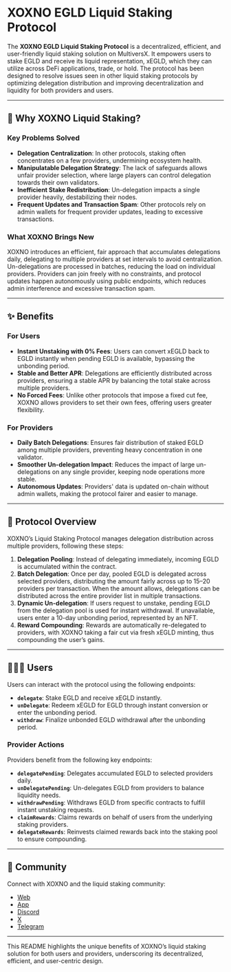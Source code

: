 # XOXNO EGLD Liquid Staking Protocol

The **XOXNO EGLD Liquid Staking Protocol** is a decentralized, efficient, and user-friendly liquid staking solution on MultiversX. It empowers users to stake EGLD and receive its liquid representation, xEGLD, which they can utilize across DeFi applications, trade, or hold. The protocol has been designed to resolve issues seen in other liquid staking protocols by optimizing delegation distribution and improving decentralization and liquidity for both providers and users.

---

## 🎉 Why XOXNO Liquid Staking?

### Key Problems Solved

- **Delegation Centralization**: In other protocols, staking often concentrates on a few providers, undermining ecosystem health.
- **Manipulatable Delegation Strategy**: The lack of safeguards allows unfair provider selection, where large players can control delegation towards their own validators.
- **Inefficient Stake Redistribution**: Un-delegation impacts a single provider heavily, destabilizing their nodes.
- **Frequent Updates and Transaction Spam**: Other protocols rely on admin wallets for frequent provider updates, leading to excessive transactions.

### What XOXNO Brings New

XOXNO introduces an efficient, fair approach that accumulates delegations daily, delegating to multiple providers at set intervals to avoid centralization. Un-delegations are processed in batches, reducing the load on individual providers. Providers can join freely with no constraints, and protocol updates happen autonomously using public endpoints, which reduces admin interference and excessive transaction spam.

---

## ✨ Benefits

### For Users

- **Instant Unstaking with 0% Fees**: Users can convert xEGLD back to EGLD instantly when pending EGLD is available, bypassing the unbonding period.
- **Stable and Better APR**: Delegations are efficiently distributed across providers, ensuring a stable APR by balancing the total stake across multiple providers.
- **No Forced Fees**: Unlike other protocols that impose a fixed cut fee, XOXNO allows providers to set their own fees, offering users greater flexibility.

### For Providers

- **Daily Batch Delegations**: Ensures fair distribution of staked EGLD among multiple providers, preventing heavy concentration in one validator.
- **Smoother Un-delegation Impact**: Reduces the impact of large un-delegations on any single provider, keeping node operations more stable.
- **Autonomous Updates**: Providers' data is updated on-chain without admin wallets, making the protocol fairer and easier to manage.

---

## 📜 Protocol Overview

XOXNO’s Liquid Staking Protocol manages delegation distribution across multiple providers, following these steps:

1. **Delegation Pooling**: Instead of delegating immediately, incoming EGLD is accumulated within the contract.
2. **Batch Delegation**: Once per day, pooled EGLD is delegated across selected providers, distributing the amount fairly across up to 15–20 providers per transaction. When the amount allows, delegations can be distributed across the entire provider list in multiple transactions.
3. **Dynamic Un-delegation**: If users request to unstake, pending EGLD from the delegation pool is used for instant withdrawal. If unavailable, users enter a 10-day unbonding period, represented by an NFT.
4. **Reward Compounding**: Rewards are automatically re-delegated to providers, with XOXNO taking a fair cut via fresh xEGLD minting, thus compounding the user’s gains.

---

## 🧑‍🤝‍🧑 Users

Users can interact with the protocol using the following endpoints:

- **`delegate`**: Stake EGLD and receive xEGLD instantly.
- **`unDelegate`**: Redeem xEGLD for EGLD through instant conversion or enter the unbonding period.
- **`withdraw`**: Finalize unbonded EGLD withdrawal after the unbonding period.

### Provider Actions

Providers benefit from the following key endpoints:

- **`delegatePending`**: Delegates accumulated EGLD to selected providers daily.
- **`unDelegatePending`**: Un-delegates EGLD from providers to balance liquidity needs.
- **`withdrawPending`**: Withdraws EGLD from specific contracts to fulfill instant unstaking requests.
- **`claimRewards`**: Claims rewards on behalf of users from the underlying staking providers.
- **`delegateRewards`**: Reinvests claimed rewards back into the staking pool to ensure compounding.

---

## 🤝 Community

Connect with XOXNO and the liquid staking community:

- [Web](https://xoxno.com/)
- [App](https://xoxno.com/defi/liquid-staking)
- [Discord](https://discord.gg/xoxno)
- [X](https://x.com/XoxnoNetwork)
- [Telegram](https://t.me/xoxno)

---

This README highlights the unique benefits of XOXNO’s liquid staking solution for both users and providers, underscoring its decentralized, efficient, and user-centric design.
